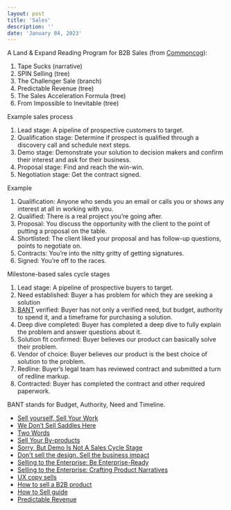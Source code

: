 ```yaml
---
layout: post
title: 'Sales'
description: ''
date: 'January 04, 2023'
---
```


A Land & Expand Reading Program for B2B Sales (from [Commoncog](https://commoncog.com/reading-program-b2b-sales/)):
1. Tape Sucks (narrative)
2. SPIN Selling (tree)
3. The Challenger Sale (branch)
4. Predictable Revenue (tree)
5. The Sales Acceleration Formula (tree)
6. From Impossible to Inevitable (tree)

Example sales process

1. Lead stage: A pipeline of prospective customers to target.
2. Qualification stage: Determine if prospect is qualified through a discovery call and schedule next steps.
3. Demo stage: Demonstrate your solution to decision makers and confirm their interest and ask for their business.
4. Proposal stage: Find and reach the win-win.
5. Negotiation stage: Get the contract signed.

Example

1. Qualification: Anyone who sends you an email or calls you or shows any interest at all in working with you.
2. Qualified: There is a real project you’re going after.
3. Proposal: You discuss the opportunity with the client to the point of putting a proposal on the table.
4. Shortlisted: The client liked your proposal and has follow-up questions, points to negotiate on.
5. Contracts: You’re into the nitty gritty of getting signatures.
6. Signed: You’re off to the races.

Milestone-based sales cycle stages

1. Lead stage: A pipeline of prospective buyers to target.
2. Need established: Buyer a has problem for which they are seeking a solution
3. [BANT](https://www.newbreedrevenue.com/blog/what-is-bant-and-how-can-it-enable-your-sales-team) verified: Buyer has not only a verified need, but budget, authority to spend it, and a timeframe for purchasing a solution.
4. Deep dive completed: Buyer has completed a deep dive to fully explain the problem and answer questions about it.
5. Solution fit confirmed: Buyer believes our product can basically solve their problem.
6. Vendor of choice: Buyer believes our product is the best choice of solution to the problem.
7. Redline: Buyer’s legal team has reviewed contract and submitted a turn of redline markup.
8. Contracted: Buyer has completed the contract and other required paperwork.

BANT stands for Budget, Authority, Need and Timeline.

- [Sell yourself, Sell Your Work](https://www.solipsys.co.uk/new/SellYourselfSellYourWork.html)
- [We Don’t Sell Saddles Here](https://medium.com/@stewart/we-dont-sell-saddles-here-4c59524d650d)
- [Two Words](https://www.swyx.io/two-words)
- [Sell Your By-products](https://signalvnoise.com/posts/1620-sell-your-by-products)
- [Sorry, But Demo Is Not A Sales Cycle Stage](https://kellblog.com/2021/12/15/demo-is-not-a-sales-process-stage-sorry/)
- [Don't sell the design. Sell the business impact](https://buditanrim.co/2020/never-sell-the-design/)
- [Selling to the Enterprise: Be Enterprise-Ready](https://staysaasy.com/product/2022/02/19/enterprise-selling-be-enterprise-ready.html)
- [Selling to the Enterprise: Crafting Product Narratives](https://staysaasy.com/product/2021/08/29/narratives-in-enterprise-saas.html)
- [UX copy sells](https://vanschneider.com/blog/ux-writing/ux-copy-sells/)
- [How to sell a B2B product](https://calv.info/how-to-sell-b2b)
- [How to Sell guide](https://www.entrepidpartners.com/how-to-sell-guide)
- [Predictable Revenue](https://predictablerevenue.com/methodology)
